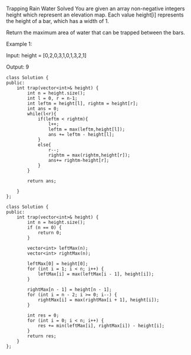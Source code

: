 Trapping Rain Water
Solved
You are given an array non-negative integers height which represent an elevation map. Each value height[i] represents the height of a bar, which has a width of 1.

Return the maximum area of water that can be trapped between the bars.

Example 1:

Input: height = [0,2,0,3,1,0,1,3,2,1]

Output: 9

```
class Solution {
public:
    int trap(vector<int>& height) {
        int n = height.size();
        int l = 0, r = n-1;
        int leftm = height[l], rightm = height[r];
        int ans = 0;
        while(l<r){
            if(leftm < rightm){
                l++;
                leftm = max(leftm,height[l]);
                ans += leftm - height[l];
            }
            else{
                r--;
                rightm = max(rightm,height[r]);
                ans+= rightm-height[r];
            }
        }

        return ans;

    }
};
```

```
class Solution {
public:
    int trap(vector<int>& height) {
        int n = height.size();
        if (n == 0) {
            return 0;
        }

        vector<int> leftMax(n);
        vector<int> rightMax(n);

        leftMax[0] = height[0];
        for (int i = 1; i < n; i++) {
            leftMax[i] = max(leftMax[i - 1], height[i]);
        }

        rightMax[n - 1] = height[n - 1];
        for (int i = n - 2; i >= 0; i--) {
            rightMax[i] = max(rightMax[i + 1], height[i]);
        }

        int res = 0;
        for (int i = 0; i < n; i++) {
            res += min(leftMax[i], rightMax[i]) - height[i];
        }
        return res;
    }
};
```
